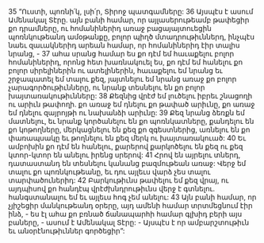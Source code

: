 35 “Ուստի, պոռնի՛կ, լսի՛ր, Տիրոջ պատգամները: 36 Այսպէս է ասում Ամենակալ Տէրը. այն բանի համար, որ այլասերութեամբ թափեցիր քո դրամները, ու հոմանիներիդ առաջ բացայայտուեցին պոռնկութեանդ ամօթանքը, բոլոր պիղծ մտադրութիւններդ, ինչպէս նաեւ զաւակներիդ արեան համար, որ հոմանիներիդ էիր տալիս նրանց, - 37 ահա սրանց համար ես քո դէմ եմ հաւաքելու բոլոր հոմանիներիդ, որոնց հետ խառնակուել ես, քո դէմ եմ հանելու քո բոլոր սիրելիներին ու ատելիներին, հաւաքելու եմ նրանց եւ շրջապատել եմ տալու քեզ, յայտնելու եմ նրանց առաջ քո բոլոր չարագործութիւնները, ու նրանք տեսնելու են քո բոլոր խայտառակութիւնները: 38 Քեզնից վրէժ եմ լուծելու իբրեւ շնացողի ու արիւն թափողի. քո առաջ եմ դնելու քո թափած արիւնը, քո առաջ եմ դնելու զայրոյթի ու նախանձի արիւնը: 39 Քեզ նրանց ձեռքն եմ մատնելու, եւ նրանք կործանելու են քո պոռնկատները, քանդելու են քո կոթողները, մերկացնելու են քեզ քո զգեստներից, առնելու են քո փառապսակը եւ թողնելու են քեզ մերկ ու խայտառակուած: 40 Եւ ամբոխին քո դէմ են հանելու, քարերով քարկոծելու են քեզ ու քեզ կտոր-կտոր են անելու իրենց սրերով: 41 Հրով են այրելու տներդ, դատաստանդ են տեսնելու կանանց բազմութեան առաջ: Վերջ եմ տալու քո պոռնկութեանը, եւ դու այլեւս վարձ չես տալու տարփածուներիդ: 42 Բարկութիւնս թափելու եմ քեզ վրայ, ու այդպիսով քո հանդէպ վրէժխնդրութիւնս վերջ է գտնելու. հանգստանալու եմ եւ այլեւս հոգ չեմ անելու: 43 Այն բանի համար, որ չյիշեցիր մանկութեանդ օրերը, այդ ամենի համար տրտմեցնում էիր ինձ, - ես էլ ահա քո բռնած ճանապարհի համար գլխիդ բերի այս բաները, - ասում է Ամենակալ Տէրը: - Այսպէս է որ ամբարշտութիւն եւ անօրէնութիւններ գործեցիր”:
